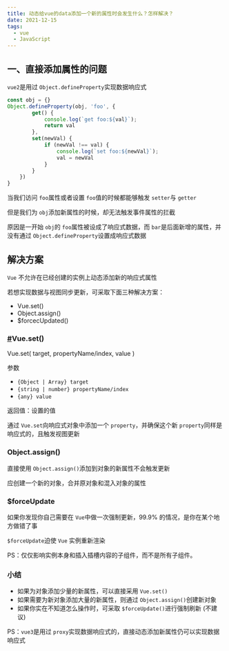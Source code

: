 ```yaml
---
title: 动态给vue的data添加一个新的属性时会发生什么？怎样解决？
date: 2021-12-15
tags:
  - vue
  - JavaScript
---
```

## 一、直接添加属性的问题

`vue2`是用过 `Object.defineProperty`实现数据响应式

```js
const obj = {}
Object.defineProperty(obj, 'foo', {
        get() {
            console.log(`get foo:${val}`);
            return val
        },
        set(newVal) {
            if (newVal !== val) {
                console.log(`set foo:${newVal}`);
                val = newVal
            }
        }
    })
}
```

当我们访问 `foo`属性或者设置 `foo`值的时候都能够触发 `setter`与 `getter`

但是我们为 `obj`添加新属性的时候，却无法触发事件属性的拦截

原因是一开始 `obj`的 `foo`属性被设成了响应式数据，而 `bar`是后面新增的属性，并没有通过 `Object.defineProperty`设置成响应式数据

## 解决方案

`Vue` 不允许在已经创建的实例上动态添加新的响应式属性

若想实现数据与视图同步更新，可采取下面三种解决方案：

* Vue.set()
* Object.assign()
* $forcecUpdated()

### [#](https://vue3js.cn/interview/vue/data_object_add_attrs.html#vue-set)Vue.set()

Vue.set( target, propertyName/index, value )

参数

* `{Object | Array} target`
* `{string | number} propertyName/index`
* `{any} value`

返回值：设置的值

通过 `Vue.set`向响应式对象中添加一个 `property`，并确保这个新 `property`同样是响应式的，且触发视图更新

### Object.assign()

直接使用 `Object.assign()`添加到对象的新属性不会触发更新

应创建一个新的对象，合并原对象和混入对象的属性

### $forceUpdate

如果你发现你自己需要在 `Vue`中做一次强制更新，99.9% 的情况，是你在某个地方做错了事

`$forceUpdate`迫使 `Vue` 实例重新渲染

PS：仅仅影响实例本身和插入插槽内容的子组件，而不是所有子组件。

### 小结

* 如果为对象添加少量的新属性，可以直接采用 `Vue.set()`
* 如果需要为新对象添加大量的新属性，则通过 `Object.assign()`创建新对象
* 如果你实在不知道怎么操作时，可采取 `$forceUpdate()`进行强制刷新 (不建议)

PS：`vue3`是用过 `proxy`实现数据响应式的，直接动态添加新属性仍可以实现数据响应式
